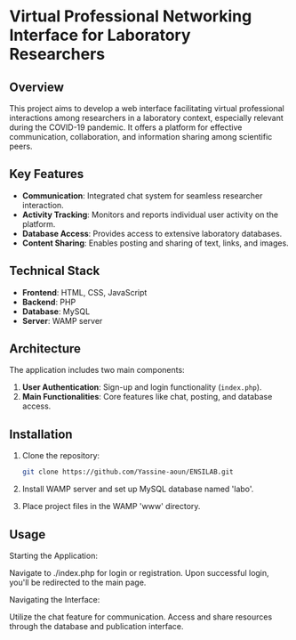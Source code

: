 # Virtual Professional Networking Interface for Laboratory Researchers

## Overview
This project aims to develop a web interface facilitating virtual
professional interactions among researchers in a laboratory context,
especially relevant during the COVID-19 pandemic. It offers a platform
for effective communication, collaboration, and information sharing
among scientific peers.

## Key Features
- **Communication**: Integrated chat system for seamless researcher interaction.
- **Activity Tracking**: Monitors and reports individual user activity
on the platform.
- **Database Access**: Provides access to extensive laboratory databases.
- **Content Sharing**: Enables posting and sharing of text, links, and images.


## Technical Stack
- **Frontend**: HTML, CSS, JavaScript
- **Backend**: PHP
- **Database**: MySQL
- **Server**: WAMP server

## Architecture
The application includes two main components:
1. **User Authentication**: Sign-up and login functionality (`index.php`).
2. **Main Functionalities**: Core features like chat, posting, and
database access.

## Installation

1. Clone the repository:
   ```bash
   git clone https://github.com/Yassine-aoun/ENSILAB.git
      ```




2. Install WAMP server and set up MySQL database named 'labo'.
3. Place project files in the WAMP 'www' directory.

## Usage

Starting the Application:

Navigate to ./index.php for login or registration.
Upon successful login, you'll be redirected to the main page.

Navigating the Interface:

Utilize the chat feature for communication.
Access and share resources through the database and publication interface.


